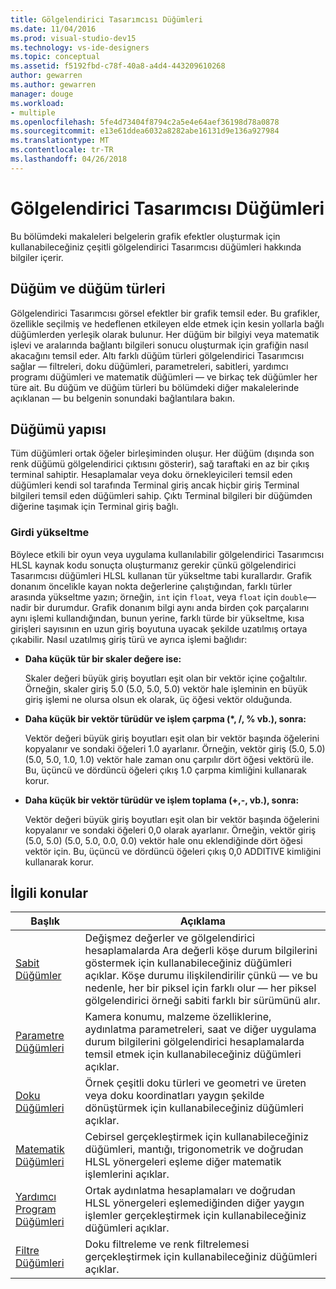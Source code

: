 ```yaml
---
title: Gölgelendirici Tasarımcısı Düğümleri
ms.date: 11/04/2016
ms.prod: visual-studio-dev15
ms.technology: vs-ide-designers
ms.topic: conceptual
ms.assetid: f5192fbd-c78f-40a8-a4d4-443209610268
author: gewarren
ms.author: gewarren
manager: douge
ms.workload:
- multiple
ms.openlocfilehash: 5fe4d73404f8794c2a5e4e64aef36198d78a0878
ms.sourcegitcommit: e13e61ddea6032a8282abe16131d9e136a927984
ms.translationtype: MT
ms.contentlocale: tr-TR
ms.lasthandoff: 04/26/2018
---
```

# <a name="shader-designer-nodes"></a>Gölgelendirici Tasarımcısı Düğümleri
Bu bölümdeki makaleleri belgelerin grafik efektler oluşturmak için kullanabileceğiniz çeşitli gölgelendirici Tasarımcısı düğümleri hakkında bilgiler içerir.

## <a name="nodes-and-node-types"></a>Düğüm ve düğüm türleri
 Gölgelendirici Tasarımcısı görsel efektler bir grafik temsil eder. Bu grafikler, özellikle seçilmiş ve hedeflenen etkileyen elde etmek için kesin yollarla bağlı düğümlerden yerleşik olarak bulunur. Her düğüm bir bilgiyi veya matematik işlevi ve aralarında bağlantı bilgileri sonucu oluşturmak için grafiğin nasıl akacağını temsil eder. Altı farklı düğüm türleri gölgelendirici Tasarımcısı sağlar — filtreleri, doku düğümleri, parametreleri, sabitleri, yardımcı programı düğümleri ve matematik düğümleri — ve birkaç tek düğümler her türe ait. Bu düğüm ve düğüm türleri bu bölümdeki diğer makalelerinde açıklanan — bu belgenin sonundaki bağlantılara bakın.

## <a name="node-structure"></a>Düğümü yapısı
 Tüm düğümleri ortak öğeler birleşiminden oluşur. Her düğüm (dışında son renk düğümü gölgelendirici çıktısını gösterir), sağ taraftaki en az bir çıkış terminal sahiptir. Hesaplamalar veya doku örnekleyicileri temsil eden düğümleri kendi sol tarafında Terminal giriş ancak hiçbir giriş Terminal bilgileri temsil eden düğümleri sahip. Çıktı Terminal bilgileri bir düğümden diğerine taşımak için Terminal giriş bağlı.

### <a name="promotion-of-inputs"></a>Girdi yükseltme
 Böylece etkili bir oyun veya uygulama kullanılabilir gölgelendirici Tasarımcısı HLSL kaynak kodu sonuçta oluşturmanız gerekir çünkü gölgelendirici Tasarımcısı düğümleri HLSL kullanan tür yükseltme tabi kurallardır. Grafik donanım öncelikle kayan nokta değerlerine çalıştığından, farklı türler arasında yükseltme yazın; örneğin, `int` için `float`, veya `float` için `double`— nadir bir durumdur. Grafik donanım bilgi aynı anda birden çok parçalarını aynı işlemi kullandığından, bunun yerine, farklı türde bir yükseltme, kısa girişleri sayısının en uzun giriş boyutuna uyacak şekilde uzatılmış ortaya çıkabilir. Nasıl uzatılmış giriş türü ve ayrıca işlemi bağlıdır:

-   **Daha küçük tür bir skaler değere ise:**

     Skaler değeri büyük giriş boyutları eşit olan bir vektör içine çoğaltılır. Örneğin, skaler giriş 5.0 (5.0, 5.0, 5.0) vektör hale işleminin en büyük giriş işlemi ne olursa olsun ek olarak, üç öğesi vektör olduğunda.

-   **Daha küçük bir vektör türüdür ve işlem çarpma (\*, /, % vb.), sonra:**

     Vektör değeri büyük giriş boyutları eşit olan bir vektör başında öğelerini kopyalanır ve sondaki öğeleri 1.0 ayarlanır. Örneğin, vektör giriş (5.0, 5.0) (5.0, 5.0, 1.0, 1.0) vektör hale zaman onu çarpılır dört öğesi vektörü ile. Bu, üçüncü ve dördüncü öğeleri çıkış 1.0 çarpma kimliğini kullanarak korur.

-   **Daha küçük bir vektör türüdür ve işlem toplama (+,-, vb.), sonra:**

     Vektör değeri büyük giriş boyutları eşit olan bir vektör başında öğelerini kopyalanır ve sondaki öğeleri 0,0 olarak ayarlanır. Örneğin, vektör giriş (5.0, 5.0) (5.0, 5.0, 0.0, 0.0) vektör hale onu eklendiğinde dört öğesi vektör için. Bu, üçüncü ve dördüncü öğeleri çıkış 0,0 ADDITIVE kimliğini kullanarak korur.

## <a name="related-topics"></a>İlgili konular

|Başlık|Açıklama|
|-----------|-----------------|
|[Sabit Düğümler](../designers/constant-nodes.md)|Değişmez değerler ve gölgelendirici hesaplamalarda Ara değerli köşe durum bilgilerini göstermek için kullanabileceğiniz düğümleri açıklar. Köşe durumu ilişkilendirilir çünkü — ve bu nedenle, her bir piksel için farklı olur — her piksel gölgelendirici örneği sabiti farklı bir sürümünü alır.|
|[Parametre Düğümleri](../designers/parameter-nodes.md)|Kamera konumu, malzeme özelliklerine, aydınlatma parametreleri, saat ve diğer uygulama durum bilgilerini gölgelendirici hesaplamalarda temsil etmek için kullanabileceğiniz düğümleri açıklar.|
|[Doku Düğümleri](../designers/texture-nodes.md)|Örnek çeşitli doku türleri ve geometri ve üreten veya doku koordinatları yaygın şekilde dönüştürmek için kullanabileceğiniz düğümleri açıklar.|
|[Matematik Düğümleri](../designers/math-nodes.md)|Cebirsel gerçekleştirmek için kullanabileceğiniz düğümleri, mantığı, trigonometrik ve doğrudan HLSL yönergeleri eşleme diğer matematik işlemlerini açıklar.|
|[Yardımcı Program Düğümleri](../designers/utility-nodes.md)|Ortak aydınlatma hesaplamaları ve doğrudan HLSL yönergeleri eşlemediğinden diğer yaygın işlemler gerçekleştirmek için kullanabileceğiniz düğümleri açıklar.|
|[Filtre Düğümleri](../designers/filter-nodes.md)|Doku filtreleme ve renk filtrelemesi gerçekleştirmek için kullanabileceğiniz düğümleri açıklar.|